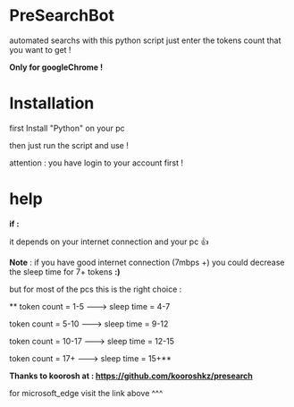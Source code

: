 # PreSearchBot
automated searchs with this python script just enter the tokens count that you want to get !

**Only for googleChrome !**

# Installation
first Install "Python" on your pc

then just run the script and use !

attention : you have login to your account first !

# help

**if :**

it depends on your internet connection and your pc 👍

****Note**** : if you have good internet connection (7mbps +) you could decrease the sleep time for 7+ tokens **:)**

but for most of the pcs this is the right choice :

**
token count = 1-5  --->  sleep time = 4-7

token count = 5-10  --->  sleep time = 9-12

token count = 10-17  --->  sleep time = 12-15

token count = 17+  --->  sleep time = 15+**

  **Thanks to koorosh at : https://github.com/kooroshkz/presearch**
  
for microsoft_edge visit the link above ^^^
